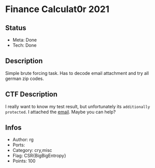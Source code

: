 Finance Calculat0r 2021
=========

## Status
* Meta: Done
* Tech: Done

## Description
Simple brute forcing task. Has to decode email attachment and try all german zip codes.

## CTF Description
I really want to know my test result, but unfortunately its `additionally protected`.
I attached the [email](download). Maybe you can help?


## Infos

* Author: rg
* Ports: 
* Category: cry,misc
* Flag: CSR{BigBigEntropy}
* Points: 100
